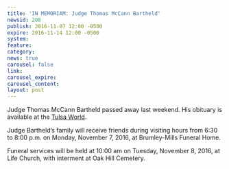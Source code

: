 ```yaml
---
title: 'IN MEMORIAM: Judge Thomas McCann Bartheld'
newsid: 208
publish: 2016-11-07 12:00 -0500
expire: 2016-11-14 12:00 -0500
system: 
feature: 
category: 
news: true
carousel: false
link: 
carousel_expire: 
carousel_content: 
layout: post
---
```

<p>Judge Thomas McCann Bartheld passed away last weekend. His obituary is available at the <a href="http://www.tulsaworld.com/obituaries/localobituaries/judge-thomas-mccann-bartheld/article_c3c5c932-bdf4-553e-b1bb-f6e0626a8350.html" target="_blank">Tulsa World</a>.</p>
<p>Judge Bartheld’s  family will receive friends during visiting hours from 6:30 to 8:00 p.m. on Monday, November 7, 2016, at Brumley-Mills Funeral Home.</p>
<p>Funeral services will be held at 10:00 am on Tuesday, November 8, 2016, at Life Church, with interment at Oak Hill Cemetery.</p>